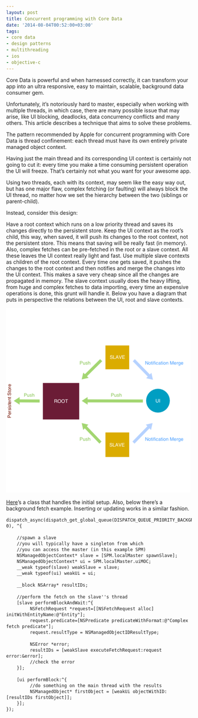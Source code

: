 ```yaml
---
layout: post
title: Concurrent programming with Core Data
date: '2014-08-04T00:52:00+03:00'
tags:
- core data
- design patterns
- multithreading
- ios
- objective-c
---
```

Core Data is powerful and when harnessed correctly, it can transform your app into an ultra responsive, easy to maintain, scalable, background data consumer gem.

Unfortunately, it’s notoriously hard to master, especially when working with multiple threads, in which case, there are many possible issue that may arise, like UI blocking, deadlocks, data concurrency conflicts and many others. This article describes a technique that aims to solve these problems.

The pattern recommended by Apple for concurrent programming with Core Data is thread confinement: each thread must have its own entirely private managed object context.

Having just the main thread and its corresponding UI context is certainly not going to cut it: every time you make a time consuming persistent operation the UI will freeze. That’s certainly not what you want for your awesome app.

Using two threads, each with its context, may seem like the easy way out, but has one major flaw, complex fetching (or faulting) will always block the UI thread, no matter how we set the hierarchy between the two (siblings or parent-child).

Instead, consider this design:

Have a root context which runs on a low priority thread and saves its changes directly to the persistent store.
Keep the UI context as the root’s child, this way, when saved, it will push its changes to the root context, not the persistent store. This means that saving will be really fast (in memory). Also, complex fetches can be pre-fetched in the root or a slave context. All these leaves the UI context really light and fast.
Use multiple slave contexts as children of the root context. Every time one gets saved, it pushes the changes to the root context and then notifies and merge the changes into the UI context. This makes a save very cheap since all the changes are propagated in memory. The slave context usually does the heavy lifting, from huge and complex fetches to data importing, every time an expensive operations is done, this grunt will handle it.
Below you have a diagram that puts in perspective the relations between the UI, root and slave contexts.

![Core Data Design Diagram](/assets/images/coredata-technique.png)

[Here](https://github.com/valentinradu/CWPersistentMaster)’s a class that handles the initial setup.
Also, below there’s a background fetch example. Inserting or updating works in a similar fashion.

```objc
dispatch_async(dispatch_get_global_queue(DISPATCH_QUEUE_PRIORITY_BACKGROUND, 0), ^{

    //spawn a slave
    //you will typically have a singleton from which
    //you can access the master (in this example SPM)
    NSManagedObjectContext* slave = [SPM.localMaster spawnSlave];
    NSManagedObjectContext* ui = SPM.localMaster.uiMOC;
    __weak typeof(slave) weakSlave = slave;
    __weak typeof(ui) weakUi = ui;

    __block NSArray* resultIDs;

    //perform the fetch on the slave''s thread
    [slave performBlockAndWait:^{
         NSFetchRequest *request=[[NSFetchRequest alloc] initWithEntityName:@"Entity"];
         request.predicate=[NSPredicate predicateWithFormat:@"Complex fetch predicate"];
         request.resultType = NSManagedObjectIDResultType;

         NSError *error;
         resultIDs = [weakSlave executeFetchRequest:request error:&error];
         //check the error
    }];

    [ui performBlock:^{
         //do something on the main thread with the results
         NSManagedObject* firstObject = [weakUi objectWithID:[resultIDs firstObject]];
    }];
});
```
